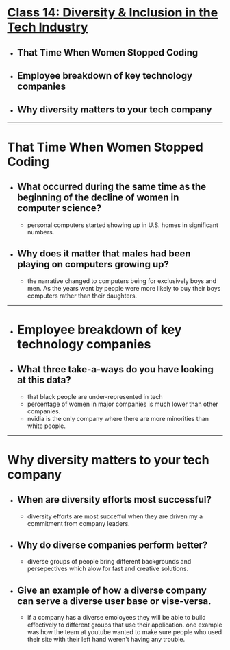 # [Class 14: Diversity & Inclusion in the Tech Industry](/README.md)

- ## That Time When Women Stopped Coding

- ## Employee breakdown of key technology companies

- ## Why diversity matters to your tech company
<hr>



# That Time When Women Stopped Coding


- ## What occurred during the same time as the beginning of the decline of women in computer science?
    -  personal computers started showing up in U.S. homes in significant numbers.

- ## Why does it matter that males had been playing on computers growing up?
    -  the narrative changed to computers being for exclusively boys and men. As the 
    years went by people were more likely to buy their boys computers rather than 
    their daughters.

<hr>


- # Employee breakdown of key technology companies

- ## What three take-a-ways do you have looking at this data?
    - that black people are under-represented in tech
    - percentage of women in major companies is much lower than other companies.
    - nvidia is the only company where there are more minorities than white people.



<hr>

# Why diversity matters to your tech company

- ## When are diversity efforts most successful?
    - diversity efforts are most succefful when they are driven my a commitment  from company leaders.

- ## Why do diverse companies perform better?
    - diverse groups of people bring different backgrounds and persepectives which alow for fast and creative solutions.

- ## Give an example of how a diverse company can serve a diverse user base or vise-versa.
    - if a company has a diverse emoloyees they will be able to build effectively to different groups that use their application. one example was how the team at youtube wanted to make sure people who used their site with their left hand weren't having any trouble.




